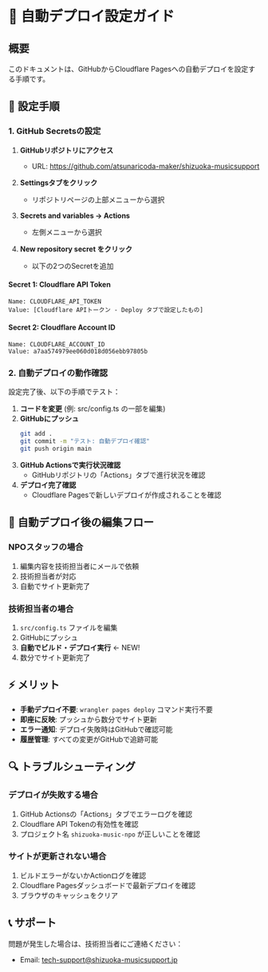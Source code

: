 # 🚀 自動デプロイ設定ガイド

## 概要
このドキュメントは、GitHubからCloudflare Pagesへの自動デプロイを設定する手順です。

## 🔧 設定手順

### 1. GitHub Secretsの設定

1. **GitHubリポジトリにアクセス**
   - URL: https://github.com/atsunaricoda-maker/shizuoka-musicsupport

2. **Settingsタブをクリック**
   - リポジトリページの上部メニューから選択

3. **Secrets and variables → Actions**
   - 左側メニューから選択

4. **New repository secret をクリック**
   - 以下の2つのSecretを追加

#### Secret 1: Cloudflare API Token
```
Name: CLOUDFLARE_API_TOKEN
Value: [Cloudflare APIトークン - Deploy タブで設定したもの]
```

#### Secret 2: Cloudflare Account ID
```
Name: CLOUDFLARE_ACCOUNT_ID
Value: a7aa574979ee060d018d056ebb97805b
```

### 2. 自動デプロイの動作確認

設定完了後、以下の手順でテスト：

1. **コードを変更** (例: src/config.ts の一部を編集)
2. **GitHubにプッシュ**
   ```bash
   git add .
   git commit -m "テスト: 自動デプロイ確認"
   git push origin main
   ```
3. **GitHub Actionsで実行状況確認**
   - GitHubリポジトリの「Actions」タブで進行状況を確認
4. **デプロイ完了確認**
   - Cloudflare Pagesで新しいデプロイが作成されることを確認

## 🎯 自動デプロイ後の編集フロー

### NPOスタッフの場合
1. 編集内容を技術担当者にメールで依頼
2. 技術担当者が対応
3. 自動でサイト更新完了

### 技術担当者の場合
1. `src/config.ts` ファイルを編集
2. GitHubにプッシュ
3. **自動でビルド・デプロイ実行** ← NEW!
4. 数分でサイト更新完了

## ⚡ メリット

- **手動デプロイ不要**: `wrangler pages deploy` コマンド実行不要
- **即座に反映**: プッシュから数分でサイト更新
- **エラー通知**: デプロイ失敗時はGitHubで確認可能
- **履歴管理**: すべての変更がGitHubで追跡可能

## 🔍 トラブルシューティング

### デプロイが失敗する場合
1. GitHub Actionsの「Actions」タブでエラーログを確認
2. Cloudflare API Tokenの有効性を確認
3. プロジェクト名 `shizuoka-music-npo` が正しいことを確認

### サイトが更新されない場合
1. ビルドエラーがないかActionログを確認
2. Cloudflare Pagesダッシュボードで最新デプロイを確認
3. ブラウザのキャッシュをクリア

## 📞 サポート

問題が発生した場合は、技術担当者にご連絡ください：
- Email: tech-support@shizuoka-musicsupport.jp